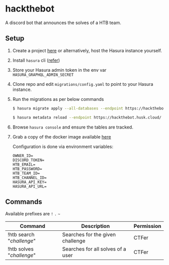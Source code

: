 # hackthebot

A discord bot that announces the solves of a HTB team.

## Setup

1. Create a project [here](https://hasura.io/) or alternatively, host the Hasura instance yourself.
2. Install `hasura`
   cli ([refer](https://hasura.io/docs/latest/graphql/core/hasura-cli/install-hasura-cli.html#install-hasura-cli))
3. Store your Hasura admin token in the env var `HASURA_GRAPHQL_ADMIN_SECRET`
4. Clone repo and edit `migrations/config.yaml` to point to your Hasura instance.
5. Run the migrations as per below commands

    ```bash
    $ hasura migrate apply --all-databases --endpoint https://hackthebot.husk.cloud/
    
    $ hasura metadata reload --endpoint https://hackthebot.husk.cloud/
    ```
6. Browse `hasura console` and ensure the tables are tracked.
7. Grab a copy of the docker image available [here](https://github.com/Huskehhh/hackthebot/pkgs/container/hackthebot)

   Configuration is done via environment variables:
    ```env
    OWNER_ID=
    DISCORD_TOKEN=
    HTB_EMAIL=
    HTB_PASSWORD=
    HTB_TEAM_ID=
    HTB_CHANNEL_ID=
    HASURA_API_KEY=
    HASURA_API_URL=
    ```

## Commands

Available prefixes are ``!`` ``.`` ``~``

| Command                   | Description                       | Permission |
|---------------------------|-----------------------------------|------------|
| !htb search "*challenge*" | Searches for the given challenge  | CTFer      |
| !htb solves "*challenge*" | Searches for all solves of a user | CTFer      |
